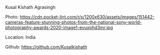 Kusal Kishath Agrasingh

Photo: https://cdn.pocket-lint.com/r/s/1200x630/assets/images/151442-cameras-feature-stunning-photos-from-the-national-sony-world-photography-awards-2020-image1-evuxphd3mr.jpg

Location: India

Github: https://github.com/Kusalkishath
